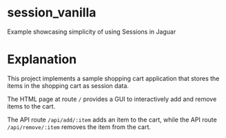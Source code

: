 # session_vanilla

Example showcasing simplicity of using Sessions in Jaguar

# Explanation

This project implements a sample shopping cart application that stores the items in the shopping cart
as session data. 

The HTML page at route `/` provides a GUI to interactively add and remove items to the cart.

The API route `/api/add/:item` adds an item to the cart, while the API route `/api/remove/:item` removes
the item from the cart.
